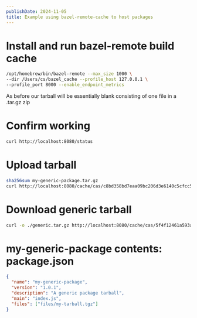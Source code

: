 ```yaml
---
publishDate: 2024-11-05
title: Example using bazel-remote-cache to host packages
---
```


# Install and run bazel-remote build cache

```bash
/opt/homebrew/bin/bazel-remote --max_size 1000 \
--dir /Users/cs/bazel_cache --profile_host 127.0.0.1 \
--profile_port 8000 --enable_endpoint_metrics
```

As before our tarball will be essentially blank consisting of one file
in a .tar.gz zip

# Confirm working

```bash
curl http://localhost:8080/status
```

# Upload tarball

```bash
sha256sum my-generic-package.tar.gz
curl http://localhost:8080/cache/cas/c8bd358bd7eaa09bc206d3e6140c5cfcc5fdb90a0c0799155427ab75a519f123 --upload-file my-generic-package.tar.gz
```

# Download generic tarball

```bash
curl -o ./generic.tar.gz http://localhost:8080/cache/cas/5f4f12461a593abdff2a279e72697574b2086ace76def0adc9db593ff8e5354f
```

# my-generic-package contents: package.json

```json
{
  "name": "my-generic-package",
  "version": "1.0.1",
  "description": "A generic package tarball",
  "main": "index.js",
  "files": ["files/my-tarball.tgz"]
}
```
